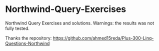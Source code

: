 # Northwind-Query-Exercises
Northwind Query Exercises and solutions.
Warnings: the results was not fully tested.

Thanks the repository: https://github.com/ahmed15reda/Plus-300-Linq-Questions-Northwind
